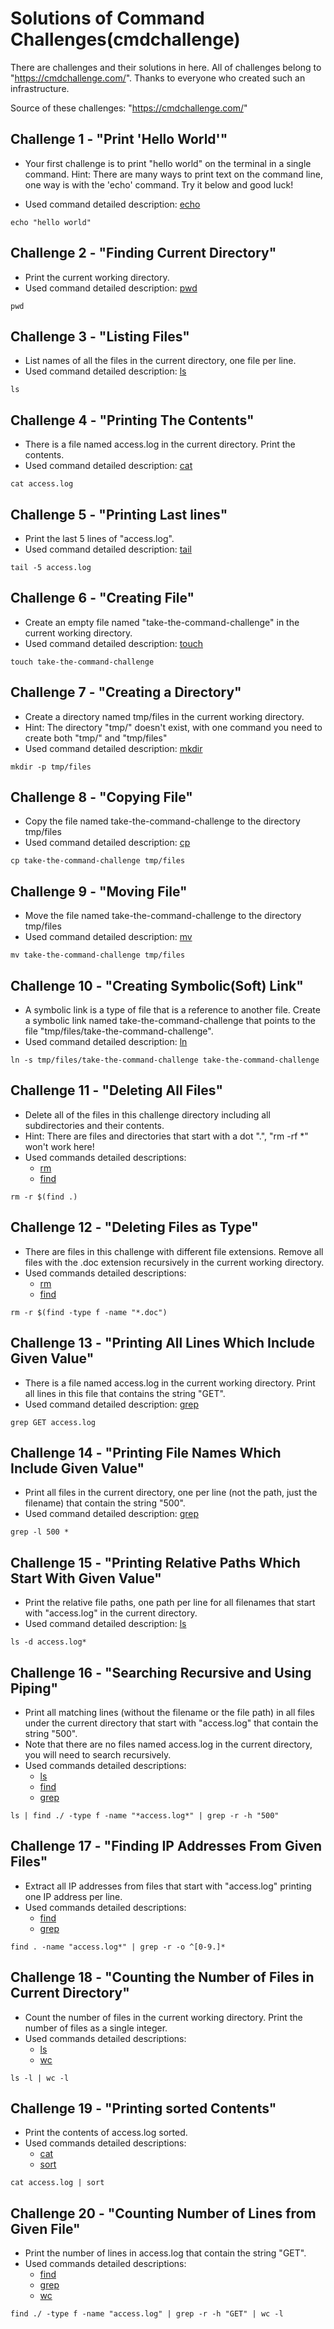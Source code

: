 # Solutions of Command Challenges(cmdchallenge)
There are challenges and their solutions in here. All of challenges belong to "https://cmdchallenge.com/". Thanks to everyone who created such an infrastructure.

Source of these challenges: "https://cmdchallenge.com/"

## Challenge 1 - "Print 'Hello World'"
* Your first challenge is to print "hello world" on the terminal in a single command.
Hint: There are many ways to print text on the command line, one way is with the 'echo' command. Try it below and good luck!

* Used command detailed description: [echo](https://man7.org/linux/man-pages/man1/echo.1.html)  

```
echo "hello world"

```
## Challenge 2 - "Finding Current Directory"
* Print the current working directory.
* Used command detailed description: [pwd](https://man7.org/linux/man-pages/man1/pwd.1.html)

```
pwd

```
## Challenge 3 - "Listing Files"
* List names of all the files in the current directory, one file per line.
* Used command detailed description: [ls](https://man7.org/linux/man-pages/man1/ls.1.html)

```
ls

```

## Challenge 4 - "Printing The Contents"
* There is a file named access.log in the current directory. Print the contents.
* Used command detailed description: [cat](https://man7.org/linux/man-pages/man1/cat.1.html)

```
cat access.log

```

## Challenge 5 - "Printing Last lines"
* Print the last 5 lines of "access.log".
* Used command detailed description: [tail](https://man7.org/linux/man-pages/man1/tail.1.html)

```
tail -5 access.log

```

## Challenge 6 - "Creating File"
* Create an empty file named "take-the-command-challenge" in the current working directory.
* Used command detailed description: [touch](https://man7.org/linux/man-pages/man1/touch.1.html)

```
touch take-the-command-challenge

```

## Challenge 7 - "Creating a Directory"
* Create a directory named tmp/files in the current working directory.
* Hint: The directory "tmp/" doesn't exist, with one command you need to create both "tmp/" and "tmp/files"
* Used command detailed description: [mkdir](https://man7.org/linux/man-pages/man1/mkdir.1.html)

```
mkdir -p tmp/files

```

## Challenge 8 - "Copying File"
* Copy the file named take-the-command-challenge to the directory tmp/files
* Used command detailed description: [cp](https://man7.org/linux/man-pages/man1/cp.1.html)

```
cp take-the-command-challenge tmp/files 

```

## Challenge 9 - "Moving File"
* Move the file named take-the-command-challenge to the directory tmp/files
* Used command detailed description: [mv](https://man7.org/linux/man-pages/man1/mv.1.html)

```
mv take-the-command-challenge tmp/files 

```

## Challenge 10 - "Creating Symbolic(Soft) Link"
* A symbolic link is a type of file that is a reference to another file. Create a symbolic link named take-the-command-challenge that points to the file "tmp/files/take-the-command-challenge".
* Used command detailed description: [ln](https://man7.org/linux/man-pages/man1/ln.1.html)

```
ln -s tmp/files/take-the-command-challenge take-the-command-challenge 

```

## Challenge 11 - "Deleting All Files"
* Delete all of the files in this challenge directory including all subdirectories and their contents.
* Hint: There are files and directories that start with a dot ".", "rm -rf *" won't work here!
* Used commands detailed descriptions: 
    * [rm](https://man7.org/linux/man-pages/man1/rm.1.html)
    * [find](https://man7.org/linux/man-pages/man1/find.1.html)

```
rm -r $(find .)

```

## Challenge 12 - "Deleting Files as Type"
* There are files in this challenge with different file extensions. Remove all files with the .doc extension recursively in the current working directory.
* Used commands detailed descriptions: 
    * [rm](https://man7.org/linux/man-pages/man1/rm.1.html)
    * [find](https://man7.org/linux/man-pages/man1/find.1.html)

```
rm -r $(find -type f -name "*.doc")

```

## Challenge 13 - "Printing All Lines Which Include Given Value"
* There is a file named access.log in the current working directory. Print all lines in this file that contains the string "GET".
* Used command detailed description: [grep](https://man7.org/linux/man-pages/man1/grep.1.html)

```
grep GET access.log

```

## Challenge 14 - "Printing File Names Which Include Given Value"
* Print all files in the current directory, one per line (not the path, just the filename) that contain the string "500".
* Used command detailed description: [grep](https://man7.org/linux/man-pages/man1/grep.1.html)

```
grep -l 500 *

```

## Challenge 15 - "Printing Relative Paths Which Start With Given Value"
* Print the relative file paths, one path per line for all filenames that start with "access.log" in the current directory.
* Used command detailed description: [ls](https://man7.org/linux/man-pages/man1/ls.1.html)

```
ls -d access.log*

```

## Challenge 16 - "Searching Recursive and Using Piping"
* Print all matching lines (without the filename or the file path) in all files under the current directory that start with "access.log" that contain the string "500".
* Note that there are no files named access.log in the current directory, you will need to search recursively.
* Used commands detailed descriptions: 
    * [ls](https://man7.org/linux/man-pages/man1/ls.1.html)
    * [find](https://man7.org/linux/man-pages/man1/find.1.html)
    * [grep](https://man7.org/linux/man-pages/man1/grep.1.html)

```
ls | find ./ -type f -name "*access.log*" | grep -r -h "500"

```

## Challenge 17 - "Finding IP Addresses From Given Files"
* Extract all IP addresses from files that start with "access.log" printing one IP address per line.
* Used commands detailed descriptions: 
    * [find](https://man7.org/linux/man-pages/man1/find.1.html)
    * [grep](https://man7.org/linux/man-pages/man1/grep.1.html)

```
find . -name "access.log*" | grep -r -o ^[0-9.]* 

```

## Challenge 18 - "Counting the Number of Files in Current Directory"
* Count the number of files in the current working directory. Print the number of files as a single integer.
* Used commands detailed descriptions: 
    * [ls](https://man7.org/linux/man-pages/man1/ls.1.html)
    * [wc](https://man7.org/linux/man-pages/man1/wc.1.html)

```
ls -l | wc -l

```

## Challenge 19 - "Printing sorted Contents"
* Print the contents of access.log sorted.
* Used commands detailed descriptions:
    * [cat](https://man7.org/linux/man-pages/man1/cat.1.html)
    * [sort](https://man7.org/linux/man-pages/man1/sort.1.html)

```
cat access.log | sort

```

## Challenge 20 - "Counting Number of Lines from Given File"
* Print the number of lines in access.log that contain the string "GET".
* Used commands detailed descriptions:
    * [find](https://man7.org/linux/man-pages/man1/find.1.html)
    * [grep](https://man7.org/linux/man-pages/man1/grep.1.html)
    * [wc](https://man7.org/linux/man-pages/man1/wc.1.html)

```
find ./ -type f -name "access.log" | grep -r -h "GET" | wc -l

```
